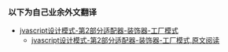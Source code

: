 ### 以下为自己业余外文翻译

* [jvascript设计模式-第2部分适配器-装饰器-工厂模式](jvascript设计模式-第2部分适配器-装饰器-工厂模式/javascript设计模式-适配器,装饰器和工厂.md)
  * [jvascript设计模式-第2部分适配器-装饰器-工厂模式,原文阅读](http://www.adobe.com/devnet/archive/html5/articles/javascript-design-patterns-pt2-adapter-decorator-factory.html)
  